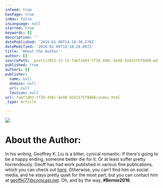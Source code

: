 ```yaml
---
inFeed: true
hasPage: true
inNav: false
inLanguage: null
starred: true
keywords: []
description: ''
datePublished: '2016-01-08T14:18:30.570Z'
dateModified: '2016-01-08T14:18:26.067Z'
title: 'About the Author:'
author: []
sourcePath: _posts/2015-12-15-fabf1d03-7f38-498c-9e98-9241575f9d68.md
published: true
authors: []
publisher:
  name: null
  domain: null
  url: null
  favicon: null
url: fabf1d03-7f38-498c-9e98-9241575f9d68/index.html
_type: Article

---
```

![](https://the-grid-user-content.s3-us-west-2.amazonaws.com/aa7155f3-6a81-4812-8f92-e700f95573c6.jpg)

# About the Author:

In his writing, Geoffrey K. Liu is a bitter, cynical romantic: If there's going to be a happy ending, someone better die for it. Or at least suffer pretty horrendously. Geoff has had work published in various fine publications, which you can check out [here][0]. Otherwise, you can't find him on social media, and he stays pretty quiet for the most part, but you can contact him at geoffkl77@comcast.net. Oh, and by the way, **\#Bernie2016**.

[0]: http://www.amazon.com/Geoffrey-K.-Liu/e/B00P47EVUY/ref=sr_ntt_srch_lnk_9?qid=1452261786&sr=8-9